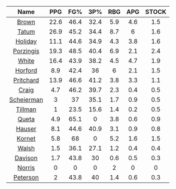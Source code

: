 |                                     Name                                     |  PPG  |  FG%  |  3P%  |  RBG  |  APG  |  STOCK  |
|:----------------------------------------------------------------------------:|:-----:|:-----:|:-----:|:-----:|:-----:|:-------:|
|      [Brown](https://www.espn.com/nba/player/_/id/3917376/jaylen-brown)      | 22.6  | 46.4  | 32.4  |  5.9  |  4.6  |   1.5   |
|      [Tatum](https://www.espn.com/nba/player/_/id/4065648/jayson-tatum)      | 26.9  | 45.2  | 34.4  |  8.7  |   6   |   1.6   |
|      [Holiday](https://www.espn.com/nba/player/_/id/3995/jrue-holiday)       | 11.1  | 44.6  | 34.9  |  4.3  |  3.8  |   1.6   |
| [Porzingis](https://www.espn.com/nba/player/_/id/3102531/kristaps-porzingis) | 19.3  | 48.5  | 40.4  |  6.9  |  2.1  |   2.4   |
|     [White](https://www.espn.com/nba/player/_/id/3078576/derrick-white)      | 16.4  | 43.9  | 38.2  |  4.5  |  4.7  |   1.9   |
|       [Horford](https://www.espn.com/nba/player/_/id/3213/al-horford)        |  8.9  | 42.4  |  36   |   6   |  2.1  |   1.5   |
|  [Pritchard](https://www.espn.com/nba/player/_/id/4066354/payton-pritchard)  | 13.9  | 46.6  | 41.2  |  3.8  |  3.3  |   1.1   |
|      [Craig](https://www.espn.com/nba/player/_/id/2528693/torrey-craig)      |  4.7  | 46.2  | 39.7  |  2.3  |  0.4  |   0.5   |
| [Scheierman](https://www.espn.com/nba/player/_/id/4593841/baylor-scheierman) |   3   |  37   | 35.1  |  1.7  |  0.9  |   0.5   |
|    [Tillman](https://www.espn.com/nba/player/_/id/4277964/xavier-tillman)    |   1   | 23.5  | 15.6  |  1.4  |  0.2  |   0.5   |
|     [Queta](https://www.espn.com/nba/player/_/id/4397424/neemias-queta)      |  4.9  | 65.1  |   0   |  3.8  |  0.6  |   0.9   |
|      [Hauser](https://www.espn.com/nba/player/_/id/4065804/sam-hauser)       |  8.1  | 44.6  | 40.9  |  3.1  |  0.9  |   0.8   |
|      [Kornet](https://www.espn.com/nba/player/_/id/3064560/luke-kornet)      |  5.8  |  68   |   0   |  5.2  |  1.6  |   1.5   |
|      [Walsh](https://www.espn.com/nba/player/_/id/4683689/jordan-walsh)      |  1.5  | 36.1  | 27.1  |  1.2  |  0.4  |   0.4   |
|      [Davison](https://www.espn.com/nba/player/_/id/4576085/jd-davison)      |  1.7  | 43.8  |  30   |  0.6  |  0.5  |   0.3   |
|     [Norris](https://www.espn.com/nba/player/_/id/4397104/miles-norris)      |   0   |   0   |   0   |   2   |   0   |    0    |
|    [Peterson](https://www.espn.com/nba/player/_/id/4397689/drew-peterson)    |   2   | 43.8  |  40   |  1.4  |  0.6  |   0.3   |